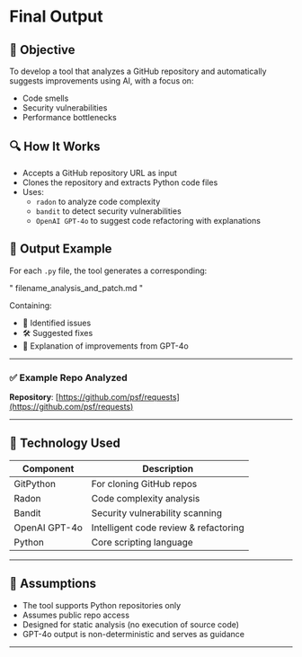# Final Output 

## 🎯 Objective

To develop a tool that analyzes a GitHub repository and automatically suggests improvements using AI, with a focus on:
- Code smells
- Security vulnerabilities
- Performance bottlenecks

## 🔍 How It Works

- Accepts a GitHub repository URL as input
- Clones the repository and extracts Python code files
- Uses:
  - `radon` to analyze code complexity
  - `bandit` to detect security vulnerabilities
  - `OpenAI GPT-4o` to suggest code refactoring with explanations

## 📁 Output Example

For each `.py` file, the tool generates a corresponding:

" filename_analysis_and_patch.md "

Containing:
- 🔧 Identified issues
- 🛠️ Suggested fixes
- 💬 Explanation of improvements from GPT-4o

---

### ✅ Example Repo Analyzed

**Repository**: [https://github.com/psf/requests](https://github.com/psf/requests)

---

## 🧠 Technology Used

| Component | Description |
|-----------|-------------|
| GitPython | For cloning GitHub repos |
| Radon     | Code complexity analysis |
| Bandit    | Security vulnerability scanning |
| OpenAI GPT-4o | Intelligent code review & refactoring |
| Python    | Core scripting language |

---

## 📌 Assumptions

- The tool supports Python repositories only
- Assumes public repo access
- Designed for static analysis (no execution of source code)
- GPT-4o output is non-deterministic and serves as guidance

---